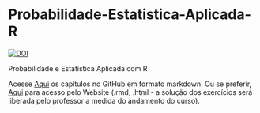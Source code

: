 # Probabilidade-Estatistica-Aplicada-R
[![DOI](https://www.zenodo.org/badge/370428781.svg)](https://www.zenodo.org/badge/latestdoi/370428781)

Probabilidade e Estatística Aplicada com R

Acesse [Aqui](https://github.com/Rogerio-mack/Probabilidade-Estatistica-Aplicada-R/blob/main/PEA_md.md) os capítulos no GitHub em formato markdown. Ou se preferir, [Aqui](http://meusite.mackenzie.br/rogerio/PEA/PEA.html) para acesso pelo Website (.rmd, .html - a solução dos exercícios será liberada pelo professor a medida do andamento do curso). 
